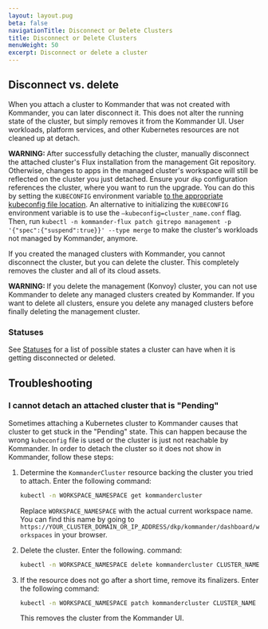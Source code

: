 ```yaml
---
layout: layout.pug
beta: false
navigationTitle: Disconnect or Delete Clusters
title: Disconnect or Delete Clusters
menuWeight: 50
excerpt: Disconnect or delete a cluster
---
```


## Disconnect vs. delete

When you attach a cluster to Kommander that was not created with Kommander, you can later disconnect it. This does not alter the running state of the cluster, but simply removes it from the Kommander UI. User workloads, platform services, and other Kubernetes resources are not cleaned up at detach.

<p class="message--warning"><strong>WARNING: </strong>
After successfully detaching the cluster, manually disconnect the attached cluster's Flux installation from the management Git repository. Otherwise, changes to apps in the managed cluster's workspace will still be reflected on the cluster you just detached. Ensure your <code>dkp</code> configuration references the cluster, where you want to run the upgrade. You can do this by setting the <code>KUBECONFIG</code> environment variable <a href="https://kubernetes.io/docs/tasks/access-application-cluster/configure-access-multiple-clusters/">to the appropriate kubeconfig file location</a>. An alternative to initializing the <code>KUBECONFIG</code> environment variable is to use the <code>–kubeconfig=cluster_name.conf</code> flag. Then, run <code>kubectl -n kommander-flux patch gitrepo management -p '{"spec":{"suspend":true}}' --type merge</code> to make the cluster's workloads not managed by Kommander, anymore.
</p>

If you created the managed clusters with Kommander, you cannot disconnect the cluster, but you can delete the cluster. This completely removes the cluster and all of its cloud assets.

<p class="message--warning"><strong>WARNING: </strong>
If you delete the management (Konvoy) cluster, you can not use Kommander to delete any managed clusters created by Kommander. If you want to delete all clusters, ensure you delete any managed clusters before finally deleting the management cluster.
</p>

### Statuses

See [Statuses](/dkp/kommander/2.1/clusters#statuses) for a list of possible states a cluster can have when it is getting disconnected or deleted.

## Troubleshooting

### I cannot detach an attached cluster that is "Pending"

Sometimes attaching a Kubernetes cluster to Kommander causes that cluster to get stuck in the "Pending" state. This can happen because the wrong `kubeconfig` file is used or the cluster is just not reachable by Kommander.
In order to detach the cluster so it does not show in Kommander, follow these steps:

1.  Determine the `KommanderCluster` resource backing the cluster you tried to attach. Enter the following command:

    ```bash
    kubectl -n WORKSPACE_NAMESPACE get kommandercluster
    ```

    Replace `WORKSPACE_NAMESPACE` with the actual current workspace name. You can find this name by going to `https://YOUR_CLUSTER_DOMAIN_OR_IP_ADDRESS/dkp/kommander/dashboard/workspaces` in your browser.

1.  Delete the cluster. Enter the following. command:

    ```bash
    kubectl -n WORKSPACE_NAMESPACE delete kommandercluster CLUSTER_NAME
    ```

1.  If the resource does not go after a short time, remove its finalizers. Enter the following command:

    ```bash
    kubectl -n WORKSPACE_NAMESPACE patch kommandercluster CLUSTER_NAME --type json -p '[{"op":"remove", "path":"/metadata/finalizers"}]'
    ```

    This removes the cluster from the Kommander UI.
